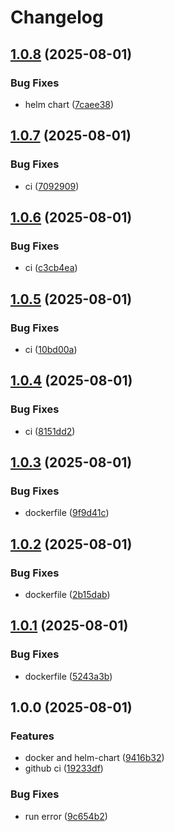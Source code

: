 # Changelog

## [1.0.8](https://github.com/36node/mysql-backup/compare/v1.0.7...v1.0.8) (2025-08-01)


### Bug Fixes

* helm chart ([7caee38](https://github.com/36node/mysql-backup/commit/7caee38186aeb34f72b412e64798fd622037ad39))

## [1.0.7](https://github.com/36node/mysql-backup/compare/v1.0.6...v1.0.7) (2025-08-01)


### Bug Fixes

* ci ([7092909](https://github.com/36node/mysql-backup/commit/70929094dec43e2da2ce57093e76a5b7fd17916e))

## [1.0.6](https://github.com/36node/mysql-backup/compare/v1.0.5...v1.0.6) (2025-08-01)


### Bug Fixes

* ci ([c3cb4ea](https://github.com/36node/mysql-backup/commit/c3cb4ea22475b17d85d5f7fe57cc6d388fc5a531))

## [1.0.5](https://github.com/36node/mysql-backup/compare/v1.0.4...v1.0.5) (2025-08-01)


### Bug Fixes

* ci ([10bd00a](https://github.com/36node/mysql-backup/commit/10bd00a1aee2de17b1e3b8a798bc394597ed566b))

## [1.0.4](https://github.com/36node/mysql-backup/compare/v1.0.3...v1.0.4) (2025-08-01)


### Bug Fixes

* ci ([8151dd2](https://github.com/36node/mysql-backup/commit/8151dd24436425da02db35ad547c28f744d37953))

## [1.0.3](https://github.com/36node/mysql-backup/compare/v1.0.2...v1.0.3) (2025-08-01)


### Bug Fixes

* dockerfile ([9f9d41c](https://github.com/36node/mysql-backup/commit/9f9d41cefa7fe2cb72988f6f51319f3e05482a0b))

## [1.0.2](https://github.com/36node/mysql-backup/compare/v1.0.1...v1.0.2) (2025-08-01)


### Bug Fixes

* dockerfile ([2b15dab](https://github.com/36node/mysql-backup/commit/2b15dab8410f6b63430cafd8c38375719b7924ac))

## [1.0.1](https://github.com/36node/mysql-backup/compare/v1.0.0...v1.0.1) (2025-08-01)


### Bug Fixes

* dockerfile ([5243a3b](https://github.com/36node/mysql-backup/commit/5243a3b11e937acf393cca8ef3e0adebd779338a))

## 1.0.0 (2025-08-01)


### Features

* docker and helm-chart ([9416b32](https://github.com/36node/mysql-backup/commit/9416b326ff9233c224c436bf8c7443a7de6ecf0c))
* github ci ([19233df](https://github.com/36node/mysql-backup/commit/19233dff1419cd7984e122edd113426486577944))


### Bug Fixes

* run error ([9c654b2](https://github.com/36node/mysql-backup/commit/9c654b21beb02fbcbcf2719f2bff061c03d95698))
